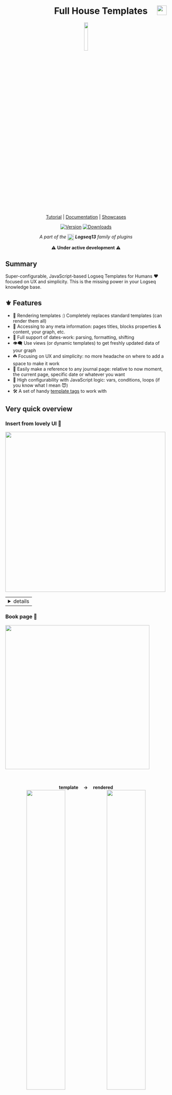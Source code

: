 <h1 align="center">
<span align="left" height="30">                  </span>
Full House Templates
<a href="https://www.buymeacoffee.com/stdword">
  <img align="right" src="https://github.com/stdword/logseq13-full-house-plugin/blob/main/assets/coffee.png?raw=true" height="30px"/>
</a>
</h1>

<p align="center">
  <a href="https://github.com/stdword/logseq13-full-house-plugin#readme">
    <img align="center" width="15%" src="https://github.com/stdword/logseq13-full-house-plugin/blob/main/icon.png?raw=true"/>
  </a>
</p>

<p align="center">
  <a href="https://stdword.github.io/logseq13-full-house-plugin/#/tutorial">Tutorial</a> |
  <a href="https://stdword.github.io/logseq13-full-house-plugin/">Documentation</a> |
  <a href="https://github.com/stdword/logseq13-full-house-plugin/discussions/categories/showroom?discussions_q=is%3Aopen+label%3Aoriginal+category%3AShowroom">Showcases</a>
</p>

<div align="center">

[![Version](https://img.shields.io/github/v/release/stdword/logseq13-full-house-plugin?color=5895C9)](https://github.com/stdword/logseq13-full-house-plugin/releases)
[![Downloads](https://img.shields.io/github/downloads/stdword/logseq13-full-house-plugin/total.svg?color=D25584)](https://github.com/stdword/logseq13-full-house-plugin#from-logseq-marketplace-recommended-way)

</div>

<p align="center"><i>A part of the <a href="https://logseq.com"><img align="center" width="20px" src="https://github.com/stdword/logseq13-full-house-plugin/blob/main/assets/logseq.png?raw=true"/></a> <b>Logseq13</b> family of plugins</i></p>

<p align="center">
⚠️ <b>Under active development</b> ⚠️
</p>


## Summary

Super-configurable, JavaScript-based Logseq Templates for Humans ❤️ focused on UX and simplicity. This is the missing power in your Logseq knowledge base.


## ⚜️ Features
- 💪 Rendering templates :) Completely replaces standard templates (can render them all)
- 🤘 Accessing to any meta information: pages titles, blocks properties & content, your graph, etc.
- 📅 Full support of dates-work: parsing, formatting, shifting
- 👁‍🗨 Use views (or dynamic templates) to get freshly updated data of your graph
- ☘️ Focusing on UX and simplicity: no more headache on where to add a space to make it work
- 🔗 Easily make a reference to any journal page: relative to now moment, the current page, specific date or whatever you want
- 👻 High configurability with JavaScript logic: vars, conditions, loops (if you know what I mean 😈)
- 🛠 A set of handy [template tags](https://stdword.github.io/logseq13-full-house-plugin/#/reference__tags) to work with



## Very quick overview
### Insert from lovely UI 🤗
<img width="500px" src="https://github.com/stdword/logseq13-full-house-plugin/assets/1984175/df132005-7c72-4470-8a80-52c98485ab76"/>

<table><tr><td>

<details><summary>details</summary><p>

See info about `pages-tagged-with` in [Showroom](https://github.com/stdword/logseq13-full-house-plugin/discussions/21).

</p></details> 

</td></tr></table>

</p>

### Book page 📖
<img width="450px" src="https://github.com/stdword/logseq13-full-house-plugin/assets/1984175/702dbb48-f70c-41d3-b78f-2f8fe764846a"/>
<p align="center">
  </br></br>
  <b>template     →     rendered</b>
  <br>
  <img src="https://github.com/stdword/logseq13-full-house-plugin/assets/1984175/8fb8f5d0-c6d1-4759-98bd-891f9f6e5b51" width=49% />
  <img src="https://github.com/stdword/logseq13-full-house-plugin/assets/1984175/28f29ada-13b4-485c-956f-667aa50c4d29" width=49% />


<table align="center"><tr><td>

<details><summary>details</summary><p>

```markdown
- template:: book
  - ``{ var [ authors, name ] = c.page.name.split(' — ') }``
    alias:: ``[name]``
		author:: ``authors.split(', ').map(ref).join(', ')``
		category:: [[📖/productivity]]
		tags:: book,
  - # Book overview
  - ...
  - rendered with template «``c.template.name``» [→] (``[c.template.block]``)
  - on ``date.now``
```
</p></details> 

</td></tr></table>

</p>

### Syntax power 💥
<img width="450px" src="https://github.com/stdword/logseq13-full-house-plugin/assets/1984175/356f6dd6-f4d5-4a6c-9f72-0b2b776eb97d"/>
<p align="center">
  </br></br>
  <b>template     →     rendered</b>
  <br>
  <img src="https://github.com/stdword/logseq13-full-house-plugin/assets/1984175/d1724a02-9cb4-464b-8269-c4a2695c94f3" width=49% />
  <img src="https://github.com/stdword/logseq13-full-house-plugin/assets/1984175/06afde10-ca50-4b4c-9869-a638ee808e40" width=49% />


<table align="center"><tr><td>

<details><summary>details</summary><p>

See details about `fold-page-ref` in [Showroom](https://github.com/stdword/logseq13-full-house-plugin/discussions/7).

```markdown
- Mixing [./Full House Templates]([[logseq/plugins/Full House Templates]]) and stadard {{renderer(:view,"c.page.namespace.parts[0]")}} templates syntax `'in one template'.bold()`
  template:: mix-syntax
  - Current page:
    - <% current page %>
    - `[c.page]`
    - `ref(c.page)` or `c.page.name`
  - Journal pages:
    - <% tomorrow %>
    - `[tomorrow]` or `date.tomorrow`
  - NLP dates:
    - <% in two days %>
    - `[date.nlp('in two days')]` or `date.nlp('in two days')`
```

<video src="https://github.com/stdword/logseq13-full-house-plugin/assets/1984175/c0c45c08-66e4-41e3-8f76-533b6e91b372" controls="controls" muted="muted" class="d-block rounded-bottom-2 border-top width-fit" style="max-height:640px; min-height: 200px">
</video>

</p></details>

</td></tr></table>

</p>

See all plugin features in the [Tutorial](https://stdword.github.io/logseq13-full-house-plugin/#/tutorial).


## If you ❤️ what I'm doing — consider to support my work
<p align="left">
  <a href="https://www.buymeacoffee.com/stdword" target="_blank">
    <img src="https://github.com/stdword/logseq13-full-house-plugin/blob/main/assets/coffee.png?raw=true" alt="Buy Me A Coffee" height="60px" />
  </a>
</p>


## Installation
### From Logseq Marketplace (recommended way):
<span>    </span><img width="40%" src="https://user-images.githubusercontent.com/1984175/223046274-e1b6a192-b7b5-4973-98f4-d9d2ff5ee048.png" />

- Click «...» and open the «Plugins» section (or press `t p`)
- Click on the «Marketplace»
- On the «Plugins» tab search for «Full House Templates» plugin and click install
- See the [Tutorial](https://stdword.github.io/logseq13-full-house-plugin/#/tutorial) to start using your new superpower :)

### Manual way (in case of any troubles with recommended way)
- Enable «Developer mode» in «...» → Settings → Advanced
- Download the latest plugin release in a raw .zip archive from here and unzip it
- Go to the «...» → Plugins, click «Load unpacked plugin» and point to the unzipped plugin
- ⚠️ The important point here is: every new plugin release should be updated manually


## Alternatives
|Plugin|`🏛 Full House` support|Details|
|:-:|:-:|:--|
|[Dynamic Lookup](https://github.com/peanball/logseq-dynamic-lookup)| ✅ full | [→](https://stdword.github.io/logseq13-full-house-plugin/#/alternatives?id=dynamic-lookup) |
| [Smart Blocks](https://github.com/sawhney17/logseq-smartblocks) | ⚠️ partial | 🚫 buttons, 🚫 variables |
| [Power Blocks](https://github.com/hkgnp/logseq-powerblocks-plugin) | ⚠️ partial | 🚫 buttons, 🚫 variables |


## Roadmap
- UI: buttons
- UI: user input & variables


## Credits
- *Inspiration*:
  - [Obsidian Templater](https://github.com/SilentVoid13/Templater) by SilentVoid13
  - [Logseq SmartBlocks](https://github.com/sawhney17/logseq-smartblocks) by sawhney17
  - [Logseq Assets Plus](https://github.com/xyhp915/logseq-assets-plus) by xyhp915
- *Tech*:
  - Based on lightweight embedded JS templating engine: [Eta](https://github.com/eta-dev/eta)
  - [Day.js](https://day.js.org): a minimalist JavaScript library for dates and times work
  - [fuzzysort](https://github.com/farzher/fuzzysort): SublimeText-like fuzzy search
- Icon created by <a href="https://www.flaticon.com/free-icon/web-design_1085802" title="Flaticon">monkik</a>


## License
[MIT License](https://github.com/stdword/logseq13-full-house-plugin/blob/main/LICENSE)
